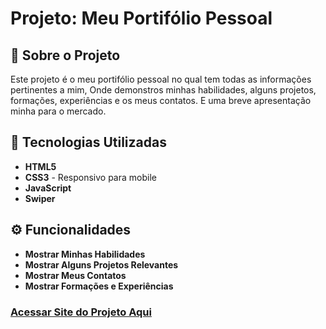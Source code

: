 <!-- # <h1>Portifólio pessoal</h1>


## 🚀 Tecnologias
<div>
  <img src="https://img.shields.io/badge/HTML-239120?style=for-the-badge&logo=html5&logoColor=white">
  <img src="https://img.shields.io/badge/CSS-239120?&style=for-the-badge&logo=css3&logoColor=white">
  <img src="https://img.shields.io/badge/JavaScript-F7DF1E?style=for-the-badge&logo=javascript&logoColor=black">
  <img src="https://img.shields.io/badge/Sass-CC6699?style=for-the-badge&logo=sass&logoColor=white">
</div>
<br><br>
https://deangelleses.github.io/portifolio-pessoal/ -->

<h1>Projeto: Meu Portifólio Pessoal</h1>

<h2>📌 Sobre o Projeto</h2>

<p>Este projeto é o meu portifólio pessoal no qual tem todas as informações pertinentes a mim, Onde demonstros minhas habilidades, alguns projetos, formações, experiências e os meus contatos. E uma breve apresentação minha para o mercado.</p>

<h2>🚀 Tecnologias Utilizadas</h2>
<ul>
  <li><b>HTML5</b></li>
  <li><b>CSS3</b> - Responsivo para mobile</li>
  <li><b>JavaScript<b></li>
  <li><b>Swiper</b></li>
</ul>

<h2>⚙️ Funcionalidades</h2>
<ul>
  <li>Mostrar Minhas Habilidades</li>
  <li>Mostrar Alguns Projetos Relevantes</li>
  <li>Mostrar Meus Contatos</li>
  <li>Mostrar Formações e Experiências</li>
</ul>

<h3><a href="https://deangelleses.github.io/portifolio-pessoal/">Acessar Site do Projeto Aqui</a></h3>
